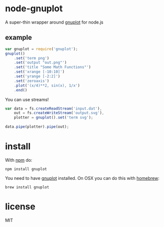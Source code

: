 node-gnuplot
============

A super-thin wrapper around [gnuplot](http://www.gnuplot.info/) for node.js

## example

``` js
var gnuplot = require('gnuplot');
gnuplot()
    .set('term png')
    .set('output "out.png"')
    .set('title "Some Math Functions"')
    .set('xrange [-10:10]')
    .set('yrange [-2:2]')
    .set('zeroaxis')
    .plot('(x/4)**2, sin(x), 1/x')
    .end()
```
You can use streams!

``` js
var data = fs.createReadStream('input.dat'),
    out = fs.createWriteStream('output.svg'),
    plotter = gnuplot().set('term svg');
    
data.pipe(plotter).pipe(out);
```

# install

With [npm](https://npmjs.org) do:

```
npm install gnuplot
```

You need to have [gnuplot](http://www.gnuplot.info/) installed. On OSX you can do this with [homebrew](http://brew.sh/):

```
brew install gnuplot
```


# license

MIT
